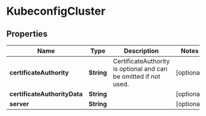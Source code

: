 

# KubeconfigCluster


## Properties

Name | Type | Description | Notes
------------ | ------------- | ------------- | -------------
**certificateAuthority** | **String** | CertificateAuthority is optional and can be omitted if not used. |  [optional]
**certificateAuthorityData** | **String** |  |  [optional]
**server** | **String** |  |  [optional]



